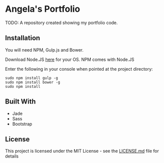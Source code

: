 # Angela's Portfolio

TODO: A repository created showing my portfolio code.

## Installation

You will need NPM, Gulp.js and Bower.

Download Node.JS [here](http://nodejs.org/) for your OS. NPM comes with Node.JS

Enter the following in your console when pointed at the project directory:

    sudo npm install gulp -g
    sudo npm install bower -g
    sudo npm install

## Built With

* Jade
* Sass
* Bootstrap

## License

This project is licensed under the MIT License - see the [LICENSE.md](LICENSE.md) file for details